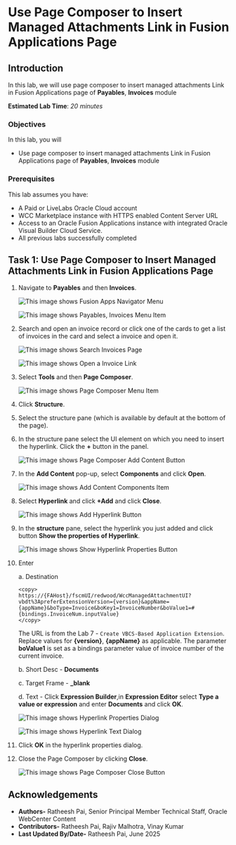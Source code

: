 # Use Page Composer to Insert Managed Attachments Link in Fusion Applications Page

## Introduction

In this lab, we will use page composer to insert managed attachments Link in Fusion Applications page of **Payables**, **Invoices** module

**Estimated Lab Time**: *20 minutes*

### Objectives

In this lab, you will

- Use page composer to insert managed attachments Link in Fusion Applications page of **Payables**, **Invoices** module

### Prerequisites

This lab assumes you have:

- A Paid or LiveLabs Oracle Cloud account
- WCC Marketplace instance with HTTPS enabled Content Server URL
- Access to an Oracle Fusion Applications instance with integrated Oracle Visual Builder Cloud Service.
- All previous labs successfully completed

## Task 1: Use Page Composer to Insert Managed Attachments Link in Fusion Applications Page

1. Navigate to **Payables** and then **Invoices**.

   ![This image shows Fusion Apps Navigator Menu](images/fa-menu.png "Fusion Apps Navigator Menu")

   ![This image shows Payables, Invoices Menu Item](images/payables-invoices.png "Payables, Invoices Menu Item")

2. Search and open an invoice record or click one of the cards to get a list of invoices in the card and select a  invoice and open it.

   ![This image shows Search Invoices Page](images/search-invoice.png "Search Invoices Page")

   ![This image shows Open a Invoice Link](images/open-invoice.png "Open a Invoice Link")

3. Select **Tools** and then **Page Composer**.

   ![This image shows Page Composer Menu Item](images/page-composer-menu.png "Page Composer Menu Item")

4. Click **Structure**.

5. Select the structure pane (which is available by default at the bottom of the page).

6. In the structure pane select the UI element on which you need to insert the hyperlink. Click the **+** button in the panel.

   ![This image shows Page Composer Add Content Button](images/add-content.png "Page Composer Add Content Button")

7. In the **Add Content** pop-up, select **Components** and click **Open**.

   ![This image shows Add Content Components Item](images/components-item.png "Add Content Components Item")

8. Select **Hyperlink** and click **+Add** and click **Close**.

   ![This image shows Add Hyperlink Button](images/hyperlink-add.png "Add Hyperlink Button")

9. In the **structure** pane, select the hyperlink you just added and click button **Show the properties of Hyperlink**.

   ![This image shows Show Hyperlink Properties Button](images/hyperlink-props-button.png "Show Hyperlink Properties Button")

10. Enter

    a. Destination

    ```text
    <copy>
    https://{FAHost}/fscmUI/redwood/WccManagedAttachmentUI?vbdt%3ApreferExtensionVersion={version}&appName={appName}&boType=Invoice&boKey1=InvoiceNumber&boValue1=#{bindings.InvoiceNum.inputValue}
    </copy>
    ```

    The URL is from the Lab 7 - `Create VBCS-Based Application Extension`. Replace values for **{version}**, **{appName}** as applicable. The parameter **boValue1** is set as a bindings parameter value of invoice number of the current invoice.

    b. Short Desc - **Documents**

    c. Target Frame - **_blank**

    d. Text - Click **Expression Builder**,in **Expression Editor** select **Type a value or expression** and enter **Documents** and click **OK**.

       ![This image shows Hyperlink Properties Dialog](images/hyperlink-props.png "Hyperlink Properties Dialog")

       ![This image shows Hyperlink Text Dialog](images/hyperlink-text.png "Hyperlink Text Dialog")

11. Click **OK** in the hyperlink properties dialog.

12. Close the Page Composer by clicking **Close**.

    ![This image shows Page Composer Close Button](images/page-composer-close.png "Page Composer Close Button")

## Acknowledgements

- **Authors-** Ratheesh Pai, Senior Principal Member Technical Staff, Oracle WebCenter Content
- **Contributors-** Ratheesh Pai, Rajiv Malhotra, Vinay Kumar
- **Last Updated By/Date-** Ratheesh Pai, June 2025
